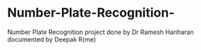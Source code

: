 # Number-Plate-Recognition-
Number Plate Recognition project done by Dr Ramesh Hariharan  documented by Deepak R(me)
